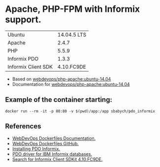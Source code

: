 # Apache, PHP-FPM with Informix support.

|   |   |
|---|---|
| Ubuntu | 14.04.5 LTS |
| Apache | 2.4.7 |
| PHP | 5.5.9 |
| Informix PDO | 1.3.3 |
| Informix Client SDK | 4.10.FC9DE |

* Based on [webdevops/php-apache:ubuntu-14.04](https://hub.docker.com/r/webdevops/php-apache/)
* Documentation for [webdevops/php-apache:ubuntu-14.04](http://dockerfile.readthedocs.io/en/latest/content/DockerImages/dockerfiles/php-apache.html)

## Example of the container starting:
``docker run --rm -it -p 80:80 -v $(pwd)/app:/app sbabych/pdo_informix``

## References

* [WebDevOps Dockerfiles Documentation.](http://dockerfile.readthedocs.io/)
* [WebDevOps Dockerfiles GitHub.](https://github.com/webdevops/Dockerfile)
* [Installing PDO Informix.](https://gist.github.com/natsu90/6787b254929355c34e63)
* [PDO driver for IBM Informix databases.](https://pecl.php.net/package/PDO_INFORMIX)
* [Search for Informix Client SDKit 4.10.FC9DE.](https://www-01.ibm.com/marketing/iwm/tnd/search.jsp?rs=ifxdl)
